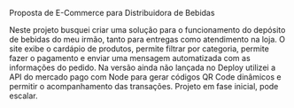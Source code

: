 Proposta de E-Commerce para Distribuidora de Bebidas

Neste projeto busquei criar uma solução para o funcionamento do depósito de bebidas do meu irmão, tanto para entregas como atendimento na loja.
O site exibe o cardápio de produtos, permite filtrar por categoria, permite fazer o pagamento e enviar uma mensagem automatizada com as informações do pedido.
Na versão ainda não lançada no Deploy utilizei a API do mercado pago com Node para gerar códigos QR Code dinâmicos e permitir o acompanhamento das transações.
Projeto em fase inicial, pode escalar.
